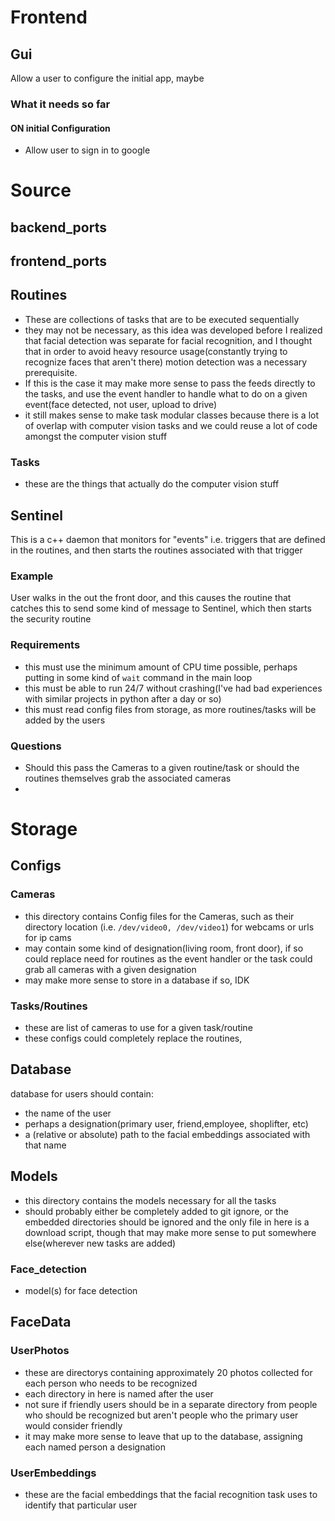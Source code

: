 # Frontend
## Gui
Allow a user to configure the initial app, maybe 
### What it needs so far
#### ON initial Configuration
* Allow user to sign in to google
# Source
## backend_ports
## frontend_ports
## Routines
* These are collections of tasks that are to be executed sequentially
* they may not be necessary, as this idea was developed before I realized that facial detection was separate for facial recognition, and I thought that in order to avoid heavy resource usage(constantly trying to recognize faces that aren't there) motion detection was a necessary prerequisite.
* If this is the case it may make more sense to pass the feeds directly to the tasks, and use the event handler to handle what to do on a given event(face detected, not user, upload to drive)
* it still makes sense to make task modular classes because there is a lot of overlap with computer vision tasks and we could reuse a lot of code amongst the computer vision stuff
### Tasks
* these are the things that actually do the computer vision stuff
## Sentinel
This is a c++ daemon that monitors for "events" i.e. triggers that are defined in the routines, and then starts the routines associated with that trigger
### Example 
User walks in the out the front door, and this causes the routine that catches this to send some kind of message to Sentinel, which then starts the security routine
### Requirements
* this must use the minimum amount of CPU time possible, perhaps putting in some kind of `wait` command in the main loop
* this must be able to run 24/7 without crashing(I've had bad experiences with similar projects in python after a day or so)
* this must read config files from storage, as more routines/tasks will be added by the users
### Questions
* Should this pass the Cameras to a given routine/task or should the routines themselves grab the associated cameras
* 
# Storage
## Configs
### Cameras
* this directory contains Config files for the Cameras, such as their directory location (i.e. `/dev/video0, /dev/video1`) for webcams or urls for ip cams
* may contain some kind of designation(living room, front door), if so could replace need for routines as the event handler or the task could grab all cameras with a given designation
* may make more sense to store in a database if so, IDK
### Tasks/Routines
* these are list of cameras to use for a given task/routine
* these configs could completely replace the routines, 
## Database
database for users should contain:
* the name of the user
* perhaps a designation(primary user, friend,employee, shoplifter, etc)
* a (relative or absolute) path to the facial embeddings associated with that name
## Models
* this directory contains the models necessary for all the tasks
* should probably either be completely added to git ignore, or the embedded directories should be ignored and the only file in here is a download script, though that may make more sense to put somewhere else(wherever new tasks are added)
### Face_detection
* model(s) for face detection
## FaceData
### UserPhotos
* these are directorys containing approximately 20 photos collected for each person who needs to be recognized
* each directory in here is named after the user
* not sure if friendly users should be in a separate directory from people who should be recognized but aren't people who the primary user would consider friendly
* it may make more sense to leave that up to the database, assigning each named person a designation
### UserEmbeddings
* these are the facial embeddings that the facial recognition task uses to identify that particular user
